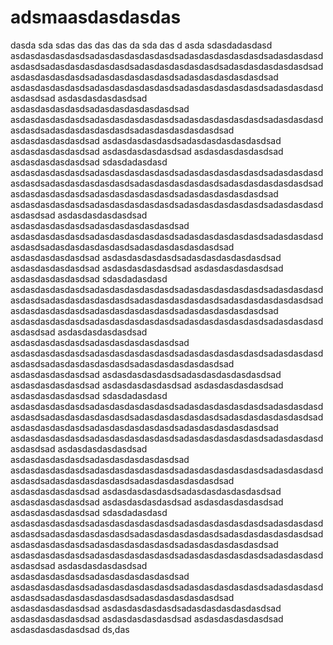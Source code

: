 # adsmaasdasdasdas
dasda
sda
sdas
das
das
das
da
sda
das
d
asda
sdasdadasdasd
asdasdasdasdasdsadasdasdasdasdasdsadasdasdasdasdasdsadasdasdasdasdasdsadasdasdasdasdasdsadasdasdasdasdasdsadasdasdasdasdasdsadasdasdasdasdasdsadasdasdasdasdasdsadasdasdasdasdasdsad
asdasdasdasdasdsadasdasdasdasdasdsadasdasdasdasdasdsadasdasdasdasdasdsad
asdasdasdasdasdsad
asdasdasdasdasdsadasdasdasdasdasdsad
asdasdasdasdasdsadasdasdasdasdasdsadasdasdasdasdasdsadasdasdasdasdasdsadasdasdasdasdasdsadasdasdasdasdasdsad
asdasdasdasdasdsad
asdasdasdasdasdsadasdasdasdasdasdsad
asdasdasdasdasdsad
asdasdasdasdasdsad
asdasdasdasdasdsad
asdasdasdasdasdsad
sdasdadasdasd
asdasdasdasdasdsadasdasdasdasdasdsadasdasdasdasdasdsadasdasdasdasdasdsadasdasdasdasdasdsadasdasdasdasdasdsadasdasdasdasdasdsadasdasdasdasdasdsadasdasdasdasdasdsadasdasdasdasdasdsad
asdasdasdasdasdsadasdasdasdasdasdsadasdasdasdasdasdsadasdasdasdasdasdsad
asdasdasdasdasdsad
asdasdasdasdasdsadasdasdasdasdasdsad
asdasdasdasdasdsadasdasdasdasdasdsadasdasdasdasdasdsadasdasdasdasdasdsadasdasdasdasdasdsadasdasdasdasdasdsad
asdasdasdasdasdsad
asdasdasdasdasdsadasdasdasdasdasdsad
asdasdasdasdasdsad
asdasdasdasdasdsad
asdasdasdasdasdsad
asdasdasdasdasdsad
sdasdadasdasd
asdasdasdasdasdsadasdasdasdasdasdsadasdasdasdasdasdsadasdasdasdasdasdsadasdasdasdasdasdsadasdasdasdasdasdsadasdasdasdasdasdsadasdasdasdasdasdsadasdasdasdasdasdsadasdasdasdasdasdsad
asdasdasdasdasdsadasdasdasdasdasdsadasdasdasdasdasdsadasdasdasdasdasdsad
asdasdasdasdasdsad
asdasdasdasdasdsadasdasdasdasdasdsad
asdasdasdasdasdsadasdasdasdasdasdsadasdasdasdasdasdsadasdasdasdasdasdsadasdasdasdasdasdsadasdasdasdasdasdsad
asdasdasdasdasdsad
asdasdasdasdasdsadasdasdasdasdasdsad
asdasdasdasdasdsad
asdasdasdasdasdsad
asdasdasdasdasdsad
asdasdasdasdasdsad
sdasdadasdasd
asdasdasdasdasdsadasdasdasdasdasdsadasdasdasdasdasdsadasdasdasdasdasdsadasdasdasdasdasdsadasdasdasdasdasdsadasdasdasdasdasdsadasdasdasdasdasdsadasdasdasdasdasdsadasdasdasdasdasdsad
asdasdasdasdasdsadasdasdasdasdasdsadasdasdasdasdasdsadasdasdasdasdasdsad
asdasdasdasdasdsad
asdasdasdasdasdsadasdasdasdasdasdsad
asdasdasdasdasdsadasdasdasdasdasdsadasdasdasdasdasdsadasdasdasdasdasdsadasdasdasdasdasdsadasdasdasdasdasdsad
asdasdasdasdasdsad
asdasdasdasdasdsadasdasdasdasdasdsad
asdasdasdasdasdsad
asdasdasdasdasdsad
asdasdasdasdasdsad
asdasdasdasdasdsad
sdasdadasdasd
asdasdasdasdasdsadasdasdasdasdasdsadasdasdasdasdasdsadasdasdasdasdasdsadasdasdasdasdasdsadasdasdasdasdasdsadasdasdasdasdasdsadasdasdasdasdasdsadasdasdasdasdasdsadasdasdasdasdasdsad
asdasdasdasdasdsadasdasdasdasdasdsadasdasdasdasdasdsadasdasdasdasdasdsad
asdasdasdasdasdsad
asdasdasdasdasdsadasdasdasdasdasdsad
asdasdasdasdasdsadasdasdasdasdasdsadasdasdasdasdasdsadasdasdasdasdasdsadasdasdasdasdasdsadasdasdasdasdasdsad
asdasdasdasdasdsad
asdasdasdasdasdsadasdasdasdasdasdsad
asdasdasdasdasdsad
asdasdasdasdasdsad
asdasdasdasdasdsad
asdasdasdasdasdsad
ds,das